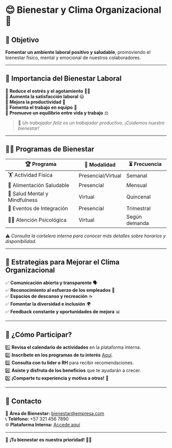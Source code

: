 # 😊 Bienestar y Clima Organizacional 🌿  

## 🎯 Objetivo  
**Fomentar un ambiente laboral positivo y saludable**, promoviendo el bienestar físico, mental y emocional de nuestros colaboradores.  

---

## 🌟 Importancia del Bienestar Laboral  
💙 **Reduce el estrés y el agotamiento** 🧘‍♂️  
💙 **Aumenta la satisfacción laboral** 😃  
💙 **Mejora la productividad** 🚀  
💙 **Fomenta el trabajo en equipo** 🤝  
💙 **Promueve un equilibrio entre vida y trabajo** ⚖️  

> 🧠 _Un trabajador feliz es un trabajador productivo. ¡Cuidemos nuestro bienestar!_  

---

## 🏋️‍♀️ Programas de Bienestar  

| 🏆 Programa                  | 🏢 Modalidad      | ⏳ Frecuencia |
|------------------------------|------------------|--------------|
| 🏋️ Actividad Física         | Presencial/Virtual | Semanal |
| 🥗 Alimentación Saludable   | Presencial       | Mensual |
| 🧘 Salud Mental y Mindfulness | Virtual         | Quincenal |
| 🎉 Eventos de Integración   | Presencial       | Trimestral |
| 👨‍⚕️ Atención Psicológica  | Virtual          | Según demanda |

⚠️ *Consulta la cartelera interna para conocer más detalles sobre horarios y disponibilidad.*

---

## 💼 Estrategias para Mejorar el Clima Organizacional  

✅ **Comunicación abierta y transparente** 🗣️  
✅ **Reconocimiento al esfuerzo de los empleados** 🏅  
✅ **Espacios de descanso y recreación** ☕  
✅ **Fomentar la diversidad e inclusión** 🌍  
✅ **Feedback constante y oportunidades de mejora** 📊  

---

## 📅 ¿Cómo Participar?  
1️⃣ **Revisa el calendario de actividades** en la plataforma interna.  
2️⃣ **Inscríbete en los programas de tu interés** [Aquí](#).  
3️⃣ **Consulta con tu líder o RH** para recibir recomendaciones.  
4️⃣ **Asiste y disfruta de los beneficios** que te ayudarán a crecer.  
5️⃣ **¡Comparte tu experiencia y motiva a otros!** 💬  

---

## 📩 Contacto  
📌 **Área de Bienestar:** bienestar@empresa.com  
📞 **Teléfono:** +57 321 456 7890  
🌐 **Plataforma Interna:** [Accede aquí](#)  

---

🎉 **¡Tu bienestar es nuestra prioridad!** 🌟💙

